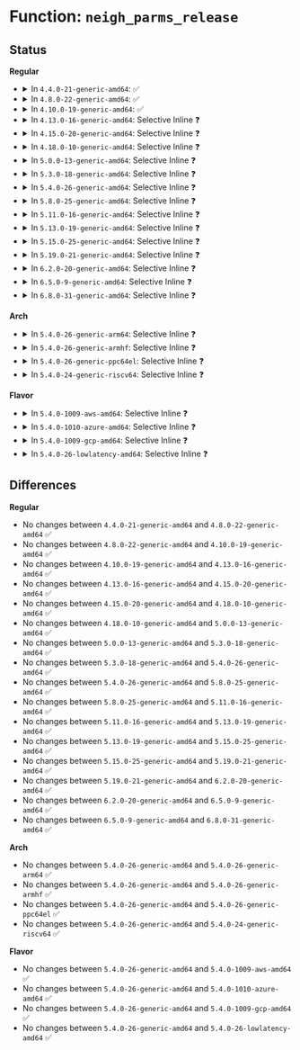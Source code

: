 # Function: <code>neigh_parms_release</code>

## Status
<b>Regular</b>
<ul>
<li>
<details>
<summary>In <code>4.4.0-21-generic-amd64</code>: ✅</summary>

```c
void neigh_parms_release(struct neigh_table * tbl, struct neigh_parms * parms)
```

```json
{
  "name": "neigh_parms_release",
  "collision_type": "Unique Global",
  "inline_type": "No",
  "funcs": [
    {
      "addr": 18446744071586334848,
      "name": "neigh_parms_release",
      "external": true,
      "loc": "net/core/neighbour.c:1474",
      "file": "net/core/neighbour.c",
      "inline": "seen, unknown",
      "caller_inline": [],
      "caller_func": [
        "net/ipv4/devinet.c:inetdev_event",
        "net/ipv6/addrconf.c:addrconf_ifdown"
      ]
    }
  ],
  "symbols": [
    {
      "addr": 18446744071586334848,
      "name": "neigh_parms_release",
      "section": ".text",
      "bind": "STB_GLOBAL",
      "size": 147
    }
  ]
}
```
</details>
</li>
<li>
<details>
<summary>In <code>4.8.0-22-generic-amd64</code>: ✅</summary>

```c
void neigh_parms_release(struct neigh_table * tbl, struct neigh_parms * parms)
```

```json
{
  "name": "neigh_parms_release",
  "collision_type": "Unique Global",
  "inline_type": "No",
  "funcs": [
    {
      "addr": 18446744071586767664,
      "name": "neigh_parms_release",
      "external": true,
      "loc": "net/core/neighbour.c:1469",
      "file": "net/core/neighbour.c",
      "inline": "seen, unknown",
      "caller_inline": [],
      "caller_func": [
        "net/ipv4/devinet.c:inetdev_event",
        "net/ipv6/addrconf.c:addrconf_ifdown"
      ]
    }
  ],
  "symbols": [
    {
      "addr": 18446744071586767664,
      "name": "neigh_parms_release",
      "section": ".text",
      "bind": "STB_GLOBAL",
      "size": 147
    }
  ]
}
```
</details>
</li>
<li>
<details>
<summary>In <code>4.10.0-19-generic-amd64</code>: ✅</summary>

```c
void neigh_parms_release(struct neigh_table * tbl, struct neigh_parms * parms)
```

```json
{
  "name": "neigh_parms_release",
  "collision_type": "Unique Global",
  "inline_type": "No",
  "funcs": [
    {
      "addr": 18446744071586954240,
      "name": "neigh_parms_release",
      "external": true,
      "loc": "net/core/neighbour.c:1471",
      "file": "net/core/neighbour.c",
      "inline": "seen, unknown",
      "caller_inline": [],
      "caller_func": [
        "net/ipv4/devinet.c:inetdev_event",
        "net/ipv6/addrconf.c:addrconf_ifdown"
      ]
    }
  ],
  "symbols": [
    {
      "addr": 18446744071586954240,
      "name": "neigh_parms_release",
      "section": ".text",
      "bind": "STB_GLOBAL",
      "size": 147
    }
  ]
}
```
</details>
</li>
<li>
<details>
<summary>In <code>4.13.0-16-generic-amd64</code>: Selective Inline ❓</summary>

```c
void neigh_parms_release(struct neigh_table * tbl, struct neigh_parms * parms)
```

```json
{
  "name": "neigh_parms_release",
  "collision_type": "Unique Global",
  "inline_type": "Selective",
  "funcs": [
    {
      "addr": 18446744071587083184,
      "name": "neigh_parms_release",
      "external": true,
      "loc": "net/core/neighbour.c:1513",
      "file": "net/core/neighbour.c",
      "inline": "not declared, inlined",
      "caller_inline": [],
      "caller_func": [
        "net/ipv4/devinet.c:inetdev_event",
        "net/ipv6/addrconf.c:addrconf_ifdown"
      ]
    }
  ],
  "symbols": [
    {
      "addr": 18446744071587083184,
      "name": "neigh_parms_release",
      "section": ".text",
      "bind": "STB_GLOBAL",
      "size": 144
    }
  ]
}
```
</details>
</li>
<li>
<details>
<summary>In <code>4.15.0-20-generic-amd64</code>: Selective Inline ❓</summary>

```c
void neigh_parms_release(struct neigh_table * tbl, struct neigh_parms * parms)
```

```json
{
  "name": "neigh_parms_release",
  "collision_type": "Unique Global",
  "inline_type": "Selective",
  "funcs": [
    {
      "addr": 18446744071587584880,
      "name": "neigh_parms_release",
      "external": true,
      "loc": "net/core/neighbour.c:1513",
      "file": "net/core/neighbour.c",
      "inline": "not declared, inlined",
      "caller_inline": [],
      "caller_func": [
        "net/ipv4/devinet.c:inetdev_event",
        "net/ipv6/addrconf.c:addrconf_ifdown"
      ]
    }
  ],
  "symbols": [
    {
      "addr": 18446744071587584880,
      "name": "neigh_parms_release",
      "section": ".text",
      "bind": "STB_GLOBAL",
      "size": 144
    }
  ]
}
```
</details>
</li>
<li>
<details>
<summary>In <code>4.18.0-10-generic-amd64</code>: Selective Inline ❓</summary>

```c
void neigh_parms_release(struct neigh_table * tbl, struct neigh_parms * parms)
```

```json
{
  "name": "neigh_parms_release",
  "collision_type": "Unique Global",
  "inline_type": "Selective",
  "funcs": [
    {
      "addr": 18446744071587893296,
      "name": "neigh_parms_release",
      "external": true,
      "loc": "net/core/neighbour.c:1529",
      "file": "net/core/neighbour.c",
      "inline": "not declared, inlined",
      "caller_inline": [],
      "caller_func": [
        "net/ipv4/devinet.c:inetdev_event",
        "net/ipv6/addrconf.c:addrconf_ifdown"
      ]
    }
  ],
  "symbols": [
    {
      "addr": 18446744071587893296,
      "name": "neigh_parms_release",
      "section": ".text",
      "bind": "STB_GLOBAL",
      "size": 143
    }
  ]
}
```
</details>
</li>
<li>
<details>
<summary>In <code>5.0.0-13-generic-amd64</code>: Selective Inline ❓</summary>

```c
void neigh_parms_release(struct neigh_table * tbl, struct neigh_parms * parms)
```

```json
{
  "name": "neigh_parms_release",
  "collision_type": "Unique Global",
  "inline_type": "Selective",
  "funcs": [
    {
      "addr": 18446744071588034960,
      "name": "neigh_parms_release",
      "external": true,
      "loc": "net/core/neighbour.c:1639",
      "file": "net/core/neighbour.c",
      "inline": "not declared, inlined",
      "caller_inline": [],
      "caller_func": [
        "net/ipv4/devinet.c:inetdev_event",
        "net/ipv6/addrconf.c:addrconf_ifdown"
      ]
    }
  ],
  "symbols": [
    {
      "addr": 18446744071588034960,
      "name": "neigh_parms_release",
      "section": ".text",
      "bind": "STB_GLOBAL",
      "size": 143
    }
  ]
}
```
</details>
</li>
<li>
<details>
<summary>In <code>5.3.0-18-generic-amd64</code>: Selective Inline ❓</summary>

```c
void neigh_parms_release(struct neigh_table * tbl, struct neigh_parms * parms)
```

```json
{
  "name": "neigh_parms_release",
  "collision_type": "Unique Global",
  "inline_type": "Selective",
  "funcs": [
    {
      "addr": 18446744071588346864,
      "name": "neigh_parms_release",
      "external": true,
      "loc": "net/core/neighbour.c:1653",
      "file": "net/core/neighbour.c",
      "inline": "not declared, inlined",
      "caller_inline": [],
      "caller_func": [
        "net/ipv4/devinet.c:inetdev_event",
        "net/ipv6/addrconf.c:addrconf_ifdown"
      ]
    }
  ],
  "symbols": [
    {
      "addr": 18446744071588346864,
      "name": "neigh_parms_release",
      "section": ".text",
      "bind": "STB_GLOBAL",
      "size": 137
    }
  ]
}
```
</details>
</li>
<li>
<details>
<summary>In <code>5.4.0-26-generic-amd64</code>: Selective Inline ❓</summary>

```c
void neigh_parms_release(struct neigh_table * tbl, struct neigh_parms * parms)
```

```json
{
  "name": "neigh_parms_release",
  "collision_type": "Unique Global",
  "inline_type": "Selective",
  "funcs": [
    {
      "addr": 18446744071588553312,
      "name": "neigh_parms_release",
      "external": true,
      "loc": "net/core/neighbour.c:1650",
      "file": "net/core/neighbour.c",
      "inline": "not declared, inlined",
      "caller_inline": [],
      "caller_func": [
        "net/ipv4/devinet.c:inetdev_event",
        "net/ipv6/addrconf.c:addrconf_ifdown"
      ]
    }
  ],
  "symbols": [
    {
      "addr": 18446744071588553312,
      "name": "neigh_parms_release",
      "section": ".text",
      "bind": "STB_GLOBAL",
      "size": 137
    }
  ]
}
```
</details>
</li>
<li>
<details>
<summary>In <code>5.8.0-25-generic-amd64</code>: Selective Inline ❓</summary>

```c
void neigh_parms_release(struct neigh_table * tbl, struct neigh_parms * parms)
```

```json
{
  "name": "neigh_parms_release",
  "collision_type": "Unique Global",
  "inline_type": "Selective",
  "funcs": [
    {
      "addr": 18446744071589403168,
      "name": "neigh_parms_release",
      "external": true,
      "loc": "net/core/neighbour.c:1652",
      "file": "net/core/neighbour.c",
      "inline": "not declared, inlined",
      "caller_inline": [],
      "caller_func": [
        "net/ipv4/devinet.c:inetdev_destroy",
        "net/ipv4/devinet.c:inetdev_init",
        "net/ipv6/addrconf.c:ipv6_add_dev",
        "net/ipv6/addrconf.c:ipv6_add_dev"
      ]
    }
  ],
  "symbols": [
    {
      "addr": 18446744071589403168,
      "name": "neigh_parms_release",
      "section": ".text",
      "bind": "STB_GLOBAL",
      "size": 137
    }
  ]
}
```
</details>
</li>
<li>
<details>
<summary>In <code>5.11.0-16-generic-amd64</code>: Selective Inline ❓</summary>

```c
void neigh_parms_release(struct neigh_table * tbl, struct neigh_parms * parms)
```

```json
{
  "name": "neigh_parms_release",
  "collision_type": "Unique Global",
  "inline_type": "Selective",
  "funcs": [
    {
      "addr": 18446744071589404032,
      "name": "neigh_parms_release",
      "external": true,
      "loc": "net/core/neighbour.c:1653",
      "file": "net/core/neighbour.c",
      "inline": "not declared, inlined",
      "caller_inline": [],
      "caller_func": [
        "net/ipv4/devinet.c:inetdev_destroy",
        "net/ipv4/devinet.c:inetdev_init",
        "net/ipv6/addrconf.c:ipv6_add_dev",
        "net/ipv6/addrconf.c:ipv6_add_dev"
      ]
    }
  ],
  "symbols": [
    {
      "addr": 18446744071589404032,
      "name": "neigh_parms_release",
      "section": ".text",
      "bind": "STB_GLOBAL",
      "size": 137
    }
  ]
}
```
</details>
</li>
<li>
<details>
<summary>In <code>5.13.0-19-generic-amd64</code>: Selective Inline ❓</summary>

```c
void neigh_parms_release(struct neigh_table * tbl, struct neigh_parms * parms)
```

```json
{
  "name": "neigh_parms_release",
  "collision_type": "Unique Global",
  "inline_type": "Selective",
  "funcs": [
    {
      "addr": 18446744071589300704,
      "name": "neigh_parms_release",
      "external": true,
      "loc": "net/core/neighbour.c:1657",
      "file": "net/core/neighbour.c",
      "inline": "not declared, inlined",
      "caller_inline": [],
      "caller_func": [
        "net/ipv4/devinet.c:inetdev_event",
        "net/ipv4/devinet.c:inetdev_init",
        "net/ipv6/addrconf.c:ipv6_add_dev",
        "net/ipv6/addrconf.c:ipv6_add_dev"
      ]
    }
  ],
  "symbols": [
    {
      "addr": 18446744071589300704,
      "name": "neigh_parms_release",
      "section": ".text",
      "bind": "STB_GLOBAL",
      "size": 137
    }
  ]
}
```
</details>
</li>
<li>
<details>
<summary>In <code>5.15.0-25-generic-amd64</code>: Selective Inline ❓</summary>

```c
void neigh_parms_release(struct neigh_table * tbl, struct neigh_parms * parms)
```

```json
{
  "name": "neigh_parms_release",
  "collision_type": "Unique Global",
  "inline_type": "Selective",
  "funcs": [
    {
      "addr": 18446744071590028704,
      "name": "neigh_parms_release",
      "external": true,
      "loc": "net/core/neighbour.c:1658",
      "file": "net/core/neighbour.c",
      "inline": "not declared, inlined",
      "caller_inline": [],
      "caller_func": [
        "net/ipv4/devinet.c:inetdev_event",
        "net/ipv4/devinet.c:inetdev_init",
        "net/ipv6/addrconf.c:ipv6_add_dev",
        "net/ipv6/addrconf.c:ipv6_add_dev"
      ]
    }
  ],
  "symbols": [
    {
      "addr": 18446744071590028704,
      "name": "neigh_parms_release",
      "section": ".text",
      "bind": "STB_GLOBAL",
      "size": 137
    }
  ]
}
```
</details>
</li>
<li>
<details>
<summary>In <code>5.19.0-21-generic-amd64</code>: Selective Inline ❓</summary>

```c
void neigh_parms_release(struct neigh_table * tbl, struct neigh_parms * parms)
```

```json
{
  "name": "neigh_parms_release",
  "collision_type": "Unique Global",
  "inline_type": "Selective",
  "funcs": [
    {
      "addr": 18446744071591572416,
      "name": "neigh_parms_release",
      "external": true,
      "loc": "net/core/neighbour.c:1718",
      "file": "net/core/neighbour.c",
      "inline": "not declared, inlined",
      "caller_inline": [],
      "caller_func": [
        "net/ipv4/devinet.c:inetdev_event",
        "net/ipv4/devinet.c:inetdev_init",
        "net/ipv6/addrconf.c:ipv6_add_dev",
        "net/ipv6/addrconf.c:ipv6_add_dev"
      ]
    }
  ],
  "symbols": [
    {
      "addr": 18446744071591572416,
      "name": "neigh_parms_release",
      "section": ".text",
      "bind": "STB_GLOBAL",
      "size": 165
    }
  ]
}
```
</details>
</li>
<li>
<details>
<summary>In <code>6.2.0-20-generic-amd64</code>: Selective Inline ❓</summary>

```c
void neigh_parms_release(struct neigh_table * tbl, struct neigh_parms * parms)
```

```json
{
  "name": "neigh_parms_release",
  "collision_type": "Unique Global",
  "inline_type": "Selective",
  "funcs": [
    {
      "addr": 18446744071593350032,
      "name": "neigh_parms_release",
      "external": true,
      "loc": "net/core/neighbour.c:1762",
      "file": "net/core/neighbour.c",
      "inline": "not declared, inlined",
      "caller_inline": [],
      "caller_func": [
        "net/ipv4/devinet.c:inetdev_destroy",
        "net/ipv4/devinet.c:inetdev_init",
        "net/ipv6/addrconf.c:ipv6_add_dev",
        "net/ipv6/addrconf.c:ipv6_add_dev"
      ]
    }
  ],
  "symbols": [
    {
      "addr": 18446744071593350032,
      "name": "neigh_parms_release",
      "section": ".text",
      "bind": "STB_GLOBAL",
      "size": 165
    }
  ]
}
```
</details>
</li>
<li>
<details>
<summary>In <code>6.5.0-9-generic-amd64</code>: Selective Inline ❓</summary>

```c
void neigh_parms_release(struct neigh_table * tbl, struct neigh_parms * parms)
```

```json
{
  "name": "neigh_parms_release",
  "collision_type": "Unique Global",
  "inline_type": "Selective",
  "funcs": [
    {
      "addr": 18446744071593812704,
      "name": "neigh_parms_release",
      "external": true,
      "loc": "net/core/neighbour.c:1741",
      "file": "net/core/neighbour.c",
      "inline": "not declared, inlined",
      "caller_inline": [],
      "caller_func": [
        "net/ipv4/devinet.c:inetdev_destroy",
        "net/ipv4/devinet.c:inetdev_init",
        "net/ipv6/addrconf.c:ipv6_add_dev",
        "net/ipv6/addrconf.c:ipv6_add_dev"
      ]
    }
  ],
  "symbols": [
    {
      "addr": 18446744071593812704,
      "name": "neigh_parms_release",
      "section": ".text",
      "bind": "STB_GLOBAL",
      "size": 165
    }
  ]
}
```
</details>
</li>
<li>
<details>
<summary>In <code>6.8.0-31-generic-amd64</code>: Selective Inline ❓</summary>

```c
void neigh_parms_release(struct neigh_table * tbl, struct neigh_parms * parms)
```

```json
{
  "name": "neigh_parms_release",
  "collision_type": "Unique Global",
  "inline_type": "Selective",
  "funcs": [
    {
      "addr": 18446744071594594176,
      "name": "neigh_parms_release",
      "external": true,
      "loc": "net/core/neighbour.c:1752",
      "file": "net/core/neighbour.c",
      "inline": "not declared, inlined",
      "caller_inline": [],
      "caller_func": [
        "net/ipv4/devinet.c:inetdev_destroy",
        "net/ipv4/devinet.c:inetdev_init",
        "net/ipv6/addrconf.c:ipv6_add_dev",
        "net/ipv6/addrconf.c:ipv6_add_dev"
      ]
    }
  ],
  "symbols": [
    {
      "addr": 18446744071594594176,
      "name": "neigh_parms_release",
      "section": ".text",
      "bind": "STB_GLOBAL",
      "size": 165
    }
  ]
}
```
</details>
</li>
</ul>
<b>Arch</b>
<ul>
<li>
<details>
<summary>In <code>5.4.0-26-generic-arm64</code>: Selective Inline ❓</summary>

```c
void neigh_parms_release(struct neigh_table * tbl, struct neigh_parms * parms)
```

```json
{
  "name": "neigh_parms_release",
  "collision_type": "Unique Global",
  "inline_type": "Selective",
  "funcs": [
    {
      "addr": 18446603336502096608,
      "name": "neigh_parms_release",
      "external": true,
      "loc": "net/core/neighbour.c:1650",
      "file": "net/core/neighbour.c",
      "inline": "not declared, inlined",
      "caller_inline": [],
      "caller_func": [
        "net/ipv4/devinet.c:inetdev_event",
        "net/ipv6/addrconf.c:addrconf_ifdown"
      ]
    }
  ],
  "symbols": [
    {
      "addr": 18446603336502096608,
      "name": "neigh_parms_release",
      "section": ".text",
      "bind": "STB_GLOBAL",
      "size": 276
    }
  ]
}
```
</details>
</li>
<li>
<details>
<summary>In <code>5.4.0-26-generic-armhf</code>: Selective Inline ❓</summary>

```c
void neigh_parms_release(struct neigh_table * tbl, struct neigh_parms * parms)
```

```json
{
  "name": "neigh_parms_release",
  "collision_type": "Unique Global",
  "inline_type": "Selective",
  "funcs": [
    {
      "addr": 3234843708,
      "name": "neigh_parms_release",
      "external": true,
      "loc": "net/core/neighbour.c:1650",
      "file": "net/core/neighbour.c",
      "inline": "not declared, inlined",
      "caller_inline": [],
      "caller_func": [
        "net/ipv4/devinet.c:inetdev_event",
        "net/ipv6/addrconf.c:addrconf_ifdown"
      ]
    }
  ],
  "symbols": [
    {
      "addr": 3234843708,
      "name": "neigh_parms_release",
      "section": ".text",
      "bind": "STB_GLOBAL",
      "size": 160
    }
  ]
}
```
</details>
</li>
<li>
<details>
<summary>In <code>5.4.0-26-generic-ppc64el</code>: Selective Inline ❓</summary>

```c
void neigh_parms_release(struct neigh_table * tbl, struct neigh_parms * parms)
```

```json
{
  "name": "neigh_parms_release",
  "collision_type": "Unique Global",
  "inline_type": "Selective",
  "funcs": [
    {
      "addr": 13835058055295554624,
      "name": "neigh_parms_release",
      "external": true,
      "loc": "net/core/neighbour.c:1650",
      "file": "net/core/neighbour.c",
      "inline": "not declared, inlined",
      "caller_inline": [],
      "caller_func": [
        "net/ipv4/devinet.c:inetdev_event",
        "net/ipv6/addrconf.c:addrconf_ifdown"
      ]
    }
  ],
  "symbols": [
    {
      "addr": 13835058055295554624,
      "name": "neigh_parms_release",
      "section": ".text",
      "bind": "STB_GLOBAL",
      "size": 244
    }
  ]
}
```
</details>
</li>
<li>
<details>
<summary>In <code>5.4.0-24-generic-riscv64</code>: Selective Inline ❓</summary>

```c
void neigh_parms_release(struct neigh_table * tbl, struct neigh_parms * parms)
```

```json
{
  "name": "neigh_parms_release",
  "collision_type": "Unique Global",
  "inline_type": "Selective",
  "funcs": [
    {
      "addr": 18446743936278366804,
      "name": "neigh_parms_release",
      "external": true,
      "loc": "net/core/neighbour.c:1650",
      "file": "net/core/neighbour.c",
      "inline": "not declared, inlined",
      "caller_inline": [],
      "caller_func": [
        "net/ipv4/devinet.c:inetdev_event",
        "net/ipv6/addrconf.c:addrconf_ifdown"
      ]
    }
  ],
  "symbols": [
    {
      "addr": 18446743936278366804,
      "name": "neigh_parms_release",
      "section": ".text",
      "bind": "STB_GLOBAL",
      "size": 162
    }
  ]
}
```
</details>
</li>
</ul>
<b>Flavor</b>
<ul>
<li>
<details>
<summary>In <code>5.4.0-1009-aws-amd64</code>: Selective Inline ❓</summary>

```c
void neigh_parms_release(struct neigh_table * tbl, struct neigh_parms * parms)
```

```json
{
  "name": "neigh_parms_release",
  "collision_type": "Unique Global",
  "inline_type": "Selective",
  "funcs": [
    {
      "addr": 18446744071588160048,
      "name": "neigh_parms_release",
      "external": true,
      "loc": "net/core/neighbour.c:1650",
      "file": "net/core/neighbour.c",
      "inline": "not declared, inlined",
      "caller_inline": [],
      "caller_func": [
        "net/ipv4/devinet.c:inetdev_event",
        "net/ipv6/addrconf.c:addrconf_ifdown"
      ]
    }
  ],
  "symbols": [
    {
      "addr": 18446744071588160048,
      "name": "neigh_parms_release",
      "section": ".text",
      "bind": "STB_GLOBAL",
      "size": 137
    }
  ]
}
```
</details>
</li>
<li>
<details>
<summary>In <code>5.4.0-1010-azure-amd64</code>: Selective Inline ❓</summary>

```c
void neigh_parms_release(struct neigh_table * tbl, struct neigh_parms * parms)
```

```json
{
  "name": "neigh_parms_release",
  "collision_type": "Unique Global",
  "inline_type": "Selective",
  "funcs": [
    {
      "addr": 18446744071587872880,
      "name": "neigh_parms_release",
      "external": true,
      "loc": "net/core/neighbour.c:1650",
      "file": "net/core/neighbour.c",
      "inline": "not declared, inlined",
      "caller_inline": [],
      "caller_func": [
        "net/ipv4/devinet.c:inetdev_event",
        "net/ipv6/addrconf.c:addrconf_ifdown"
      ]
    }
  ],
  "symbols": [
    {
      "addr": 18446744071587872880,
      "name": "neigh_parms_release",
      "section": ".text",
      "bind": "STB_GLOBAL",
      "size": 137
    }
  ]
}
```
</details>
</li>
<li>
<details>
<summary>In <code>5.4.0-1009-gcp-amd64</code>: Selective Inline ❓</summary>

```c
void neigh_parms_release(struct neigh_table * tbl, struct neigh_parms * parms)
```

```json
{
  "name": "neigh_parms_release",
  "collision_type": "Unique Global",
  "inline_type": "Selective",
  "funcs": [
    {
      "addr": 18446744071588491872,
      "name": "neigh_parms_release",
      "external": true,
      "loc": "net/core/neighbour.c:1650",
      "file": "net/core/neighbour.c",
      "inline": "not declared, inlined",
      "caller_inline": [],
      "caller_func": [
        "net/ipv4/devinet.c:inetdev_event",
        "net/ipv6/addrconf.c:addrconf_ifdown"
      ]
    }
  ],
  "symbols": [
    {
      "addr": 18446744071588491872,
      "name": "neigh_parms_release",
      "section": ".text",
      "bind": "STB_GLOBAL",
      "size": 137
    }
  ]
}
```
</details>
</li>
<li>
<details>
<summary>In <code>5.4.0-26-lowlatency-amd64</code>: Selective Inline ❓</summary>

```c
void neigh_parms_release(struct neigh_table * tbl, struct neigh_parms * parms)
```

```json
{
  "name": "neigh_parms_release",
  "collision_type": "Unique Global",
  "inline_type": "Selective",
  "funcs": [
    {
      "addr": 18446744071588629392,
      "name": "neigh_parms_release",
      "external": true,
      "loc": "net/core/neighbour.c:1650",
      "file": "net/core/neighbour.c",
      "inline": "not declared, inlined",
      "caller_inline": [],
      "caller_func": [
        "net/ipv4/devinet.c:inetdev_event",
        "net/ipv6/addrconf.c:addrconf_ifdown"
      ]
    }
  ],
  "symbols": [
    {
      "addr": 18446744071588629392,
      "name": "neigh_parms_release",
      "section": ".text",
      "bind": "STB_GLOBAL",
      "size": 137
    }
  ]
}
```
</details>
</li>
</ul>

## Differences
<b>Regular</b>
<ul>
<li>
No changes between <code>4.4.0-21-generic-amd64</code> and <code>4.8.0-22-generic-amd64</code> ✅
</li>
<li>
No changes between <code>4.8.0-22-generic-amd64</code> and <code>4.10.0-19-generic-amd64</code> ✅
</li>
<li>
No changes between <code>4.10.0-19-generic-amd64</code> and <code>4.13.0-16-generic-amd64</code> ✅
</li>
<li>
No changes between <code>4.13.0-16-generic-amd64</code> and <code>4.15.0-20-generic-amd64</code> ✅
</li>
<li>
No changes between <code>4.15.0-20-generic-amd64</code> and <code>4.18.0-10-generic-amd64</code> ✅
</li>
<li>
No changes between <code>4.18.0-10-generic-amd64</code> and <code>5.0.0-13-generic-amd64</code> ✅
</li>
<li>
No changes between <code>5.0.0-13-generic-amd64</code> and <code>5.3.0-18-generic-amd64</code> ✅
</li>
<li>
No changes between <code>5.3.0-18-generic-amd64</code> and <code>5.4.0-26-generic-amd64</code> ✅
</li>
<li>
No changes between <code>5.4.0-26-generic-amd64</code> and <code>5.8.0-25-generic-amd64</code> ✅
</li>
<li>
No changes between <code>5.8.0-25-generic-amd64</code> and <code>5.11.0-16-generic-amd64</code> ✅
</li>
<li>
No changes between <code>5.11.0-16-generic-amd64</code> and <code>5.13.0-19-generic-amd64</code> ✅
</li>
<li>
No changes between <code>5.13.0-19-generic-amd64</code> and <code>5.15.0-25-generic-amd64</code> ✅
</li>
<li>
No changes between <code>5.15.0-25-generic-amd64</code> and <code>5.19.0-21-generic-amd64</code> ✅
</li>
<li>
No changes between <code>5.19.0-21-generic-amd64</code> and <code>6.2.0-20-generic-amd64</code> ✅
</li>
<li>
No changes between <code>6.2.0-20-generic-amd64</code> and <code>6.5.0-9-generic-amd64</code> ✅
</li>
<li>
No changes between <code>6.5.0-9-generic-amd64</code> and <code>6.8.0-31-generic-amd64</code> ✅
</li>
</ul>
<b>Arch</b>
<ul>
<li>
No changes between <code>5.4.0-26-generic-amd64</code> and <code>5.4.0-26-generic-arm64</code> ✅
</li>
<li>
No changes between <code>5.4.0-26-generic-amd64</code> and <code>5.4.0-26-generic-armhf</code> ✅
</li>
<li>
No changes between <code>5.4.0-26-generic-amd64</code> and <code>5.4.0-26-generic-ppc64el</code> ✅
</li>
<li>
No changes between <code>5.4.0-26-generic-amd64</code> and <code>5.4.0-24-generic-riscv64</code> ✅
</li>
</ul>
<b>Flavor</b>
<ul>
<li>
No changes between <code>5.4.0-26-generic-amd64</code> and <code>5.4.0-1009-aws-amd64</code> ✅
</li>
<li>
No changes between <code>5.4.0-26-generic-amd64</code> and <code>5.4.0-1010-azure-amd64</code> ✅
</li>
<li>
No changes between <code>5.4.0-26-generic-amd64</code> and <code>5.4.0-1009-gcp-amd64</code> ✅
</li>
<li>
No changes between <code>5.4.0-26-generic-amd64</code> and <code>5.4.0-26-lowlatency-amd64</code> ✅
</li>
</ul>
